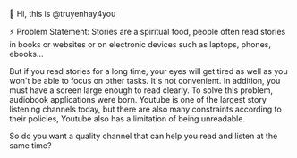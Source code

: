 👋 Hi, this is @truyenhay4you

⚡ Problem Statement: 
  Stories are a spiritual food, people often read stories in books or websites or on electronic devices such as laptops, phones, ebooks...
  
  But if you read stories for a long time, your eyes will get tired as well as you won't be able to focus on other tasks. 
  It's not convenient. In addition, you must have a screen large enough to read clearly. 
  To solve this problem, audiobook applications were born. 
  Youtube is one of the largest story listening channels today, but there are also many constraints according to their policies, Youtube also has a limitation of being unreadable.
  
  So do you want a quality channel that can help you read and listen at the same time?

<!---
truyenhay4you/truyenhay4you is a ✨ special ✨ repository because its `README.md` (this file) appears on your GitHub profile.
You can click the Preview link to take a look at your changes.
--->
